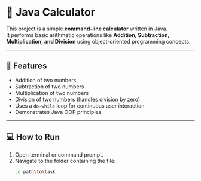 # 🧮 Java Calculator

This project is a simple **command-line calculator** written in Java.  
It performs basic arithmetic operations like **Addition, Subtraction, Multiplication, and Division** using object-oriented programming concepts.

---

## 🚀 Features
- Addition of two numbers  
- Subtraction of two numbers  
- Multiplication of two numbers  
- Division of two numbers (handles division by zero)  
- Uses a `do-while` loop for continuous user interaction  
- Demonstrates Java OOP principles  

---

## 💻 How to Run

1. Open terminal or command prompt.
2. Navigate to the folder containing the file:
   ```bash
   cd path\to\task
